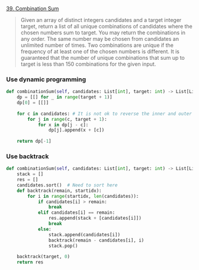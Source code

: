 [39. Combination Sum](https://leetcode.com/problems/combination-sum)

> Given an array of distinct integers candidates and a target integer target, return a list of all unique combinations of candidates where the chosen numbers sum to target. You may return the combinations in any order.
> The same number may be chosen from candidates an unlimited number of times. Two combinations are unique if the frequency of at least one of the chosen numbers is different.
> It is guaranteed that the number of unique combinations that sum up to target is less than 150 combinations for the given input.

### Use dynamic programming
```python
def combinationSum(self, candidates: List[int], target: int) -> List[List[int]]:    
    dp = [[] for _ in range(target + 1)]  
    dp[0] = [[]] 
     
    for c in candidates: # It is not ok to reverse the inner and outer loop here
        for j in range(c, target + 1): 
            for x in dp[j - c]: 
                dp[j].append(x + [c]) 
                 
    return dp[-1]
```

### Use backtrack
```python
def combinationSum(self, candidates: List[int], target: int) -> List[List[int]]: 
    stack = [] 
    res = [] 
    candidates.sort()  # Need to sort here
    def backtrack(remain, startidx): 
        for i in range(startidx, len(candidates)): 
            if candidates[i] > remain: 
                break
            elif candidates[i] == remain: 
                res.append(stack + [candidates[i]]) 
                break
            else: 
                stack.append(candidates[i]) 
                backtrack(remain - candidates[i], i) 
                stack.pop() 
                 
    backtrack(target, 0) 
    return res
```